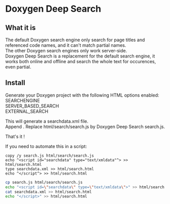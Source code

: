 Doxygen Deep Search
===================

What it is
----------

The default Doxygen search engine only search for page titles and referenced code names, and it can't match partial names.  
The other Doxygen search engines only work server-side.  
Doxygen Deep Search is a replacement for the default search engine, it works both online and offline and search the whole text for occurences, even partial.

Install
-------

Generate your Doxygen project with the following HTML options enabled:  
SEARCHENGINE  
SERVER_BASED_SEARCH  
EXTERNAL_SEARCH

This will generate a searchdata.xml file.  
Append <script id="searchdata" type="text/xmldata"> to the content of html/search.html, then paste the content of searchdata.xml, and end with </script>.
Replace html/search/search.js by Doxygen Deep Search search.js.

That's it !

If you need to automate this in a script:

```batch
copy /y search.js html/search/search.js  
echo ^<script id="searchdata" type="text/xmldata"^> >> html/search.html  
type searchdata.xml >> html/search.html  
echo ^</script^> >> html/search.html
```

```bash
cp search.js html/search/search.js  
echo "<script id=\"searchdata\" type=\"text/xmldata\">" >> html/search.html  
cat searchdata.xml >> html/search.html  
echo "</script>" >> html/search.html
```
